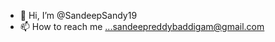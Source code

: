 - 👋 Hi, I’m @SandeepSandy19
- 📫 How to reach me ...sandeepreddybaddigam@gmail.com

<!---
SandeepSandy19/SandeepSandy19 is a ✨ special ✨ repository because its `README.md` (this file) appears on your GitHub profile.
You can click the Preview link to take a look at your changes.
--->
